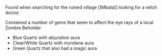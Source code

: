 Found when searching for the ruined village [[Mbala]] looking for a witch doctor.

Contained a number of gems that seem to affect the eye rays of a local Zombie Beholder
- Blue Quartz with abjuration aura
- Clear/White Quartz with mundane aura
- Green Quartz that also had a magic aura